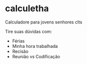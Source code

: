 # calculetha
Calculadore para jovens senhores clts

Tire suas dúvidas com:

- Férias
- Minha hora trabalhada
- Recisão
- Reunião vs Codificação